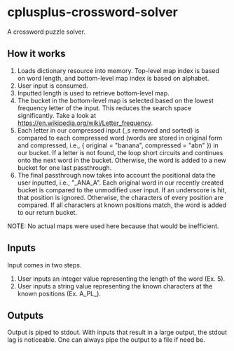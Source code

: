 # cplusplus-crossword-solver
A crossword puzzle solver.

## How it works
1. Loads dictionary resource into memory. Top-level map index is based on word length, and bottom-level map index is based on alphabet.
2. User input is consumed.
3. Inputted length is used to retrieve bottom-level map.
4. The bucket in the bottom-level map is selected based on the lowest frequency letter of the input. This reduces the search space significantly. Take a look at https://en.wikipedia.org/wiki/Letter_frequency.
5. Each letter in our compressed input (_s removed and sorted) is compared to each compressed word (words are stored in original form and compressed, i.e., { original = "banana", compressed = "abn" }) in our bucket. If a letter is not found, the loop short circuits and continues onto the next word in the bucket. Otherwise, the word is added to a new bucket for one last passthrough.
6. The final passthrough now takes into account the positional data the user inputted, i.e., "_ANA_A". Each original word in our recently created bucket is compared to the unmodified user input. If an underscore is hit, that position is ignored. Otherwise, the characters of every position are compared. If all characters at known positions match, the word is added to our return bucket.

NOTE: No actual maps were used here because that would be inefficient.

## Inputs
Input comes in two steps.

1. User inputs an integer value representing the length of the word (Ex. 5).
2. User inputs a string value representing the known characters at the known positions (Ex. A_PL_).

## Outputs
Output is piped to stdout. With inputs that result in a large output, the stdout lag is noticeable. One can always pipe the output to a file if need be.

